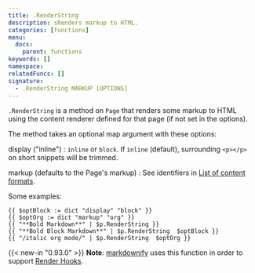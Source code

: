 ```yaml
---
title: .RenderString
description: sRenders markup to HTML.
categories: [functions]
menu:
  docs:
    parent: functions
keywords: []
namespace:
relatedFuncs: []
signature:
  - .RenderString MARKUP [OPTIONS]
---
```


`.RenderString` is a method on `Page` that renders some markup to HTML using the content renderer defined for that page (if not set in the options).

The method takes an optional map argument with these options:

display ("inline")
: `inline` or `block`. If `inline` (default), surrounding `<p></p>` on short snippets will be trimmed.

markup (defaults to the Page's markup)
: See identifiers in [List of content formats](/content-management/formats/#list-of-content-formats).

Some examples:

```go-html-template
{{ $optBlock := dict "display" "block" }}
{{ $optOrg := dict "markup" "org" }}
{{ "**Bold Markdown**" | $p.RenderString }}
{{ "**Bold Block Markdown**" | $p.RenderString  $optBlock }}
{{ "/italic org mode/" | $p.RenderString  $optOrg }}
```

{{< new-in "0.93.0" >}} **Note**: [markdownify](/functions/markdownify/) uses this function in order to support [Render Hooks](/getting-started/configuration-markup/#markdown-render-hooks).
